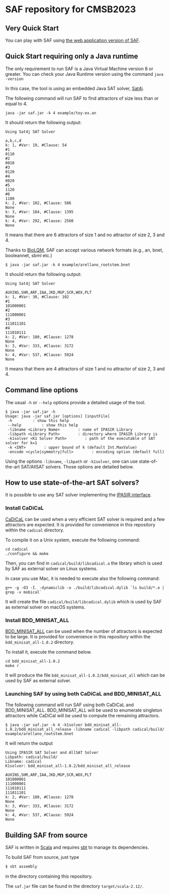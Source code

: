 # SAF repository for CMSB2023


## Very Quick Start

You can play with SAF using [the web application version of SAF](https://saf-app.herokuapp.com/).

## Quick Start requiring only a Java runtime

The only requirement to run SAF is a Java Virtual Machine version 8
or greater.  You can check your Java Runtime version using the command `java -version`

In this case, the tool is using an embedded Java SAT solver, [Sat4j](http://www.sat4j.org/).

The following command will run SAF to find attractors of size less than or equal to 4. 

```
java -jar saf.jar -k 4 example/toy-ex.an
```

It should return the following output:

```
Using Sat4j SAT Solver

a,b,c,d
k: 1, #Var: 19, #Clause: 54
#1
0110
#2
0010
#3
0120
#4
0020
#5
1120
#6
1100
k: 2, #Var: 102, #Clause: 586
None
k: 3, #Var: 184, #Clause: 1395
None
k: 4, #Var: 292, #Clause: 2560
None
```

It means that there are 6 attractors of size 1 and no attractor of size 2, 3 and 4.

Thanks to [BioLQM](http://colomoto.org/biolqm/), SAF can accept various network formats (e.g., an, bnet, booleannet, sbml etc.)

```
$ java -jar saf.jar -k 4 example/arellano_rootstem.bnet 
```

It should return the following output:

```
Using Sat4j SAT Solver

AUXINS,SHR,ARF,IAA,JKD,MGP,SCR,WOX,PLT
k: 1, #Var: 30, #Clause: 102
#1
101000001
#2
111000001
#3
111011101
#4
111010111
k: 2, #Var: 180, #Clause: 1278
None
k: 3, #Var: 333, #Clause: 3172
None
k: 4, #Var: 537, #Clause: 5924
None
```

It means that there are 4 attractors of size 1 and no attractor of size 2, 3 and 4.

## Command line options

The usual `-h` or `--help` options provide a detailed usage of the tool.

```
$ java -jar saf.jar -h
Usage: java -jar saf.jar [options] [inputFile]
 -h         : show this help
 --help         : show this help
 -libname <Library Name>        : name of IPASIR Library
 -libpath <Library Path>        : directory where IPASIR Library is
 -k1solver <K1 Solver Path>        : path of the executable of SAT solver for k=1
 -k <INT>        : upper bound of k (default Int.MaxValue)
 -encode <cycle|symmetry|full>        : encoding option (default full)
```

Using the options `-libname`, `-libpath` or `-k1solver`, one can use state-of-the-art SAT/AllSAT solvers. Those options are detailed below.

## How to use state-of-the-art SAT solvers?

It is possible to use any SAT solver implementing the [IPASIR interface](https://github.com/biotomas/ipasir).

### Install CaDiCaL

[CaDiCaL](https://github.com/arminbiere/cadical) can be used when a very efficient SAT solver is required and a few attractors are expected. It is provided for convenience in this repository within the `cadical` directory.

To compile it on a Unix system, execute the following command:

```
cd cadical
./configure && make
```

Then, you can find in `cadical/build/libcadical.a` the library which is used by SAF as external solver on Linux systems.

In case you use Mac, it is needed to execute also the following command:

```
g++ -g -O3 -I. -dynamiclib -o ./build/libcadical.dylib `ls build/*.o | grep -v mobical`
```

It will create the file `cadical/build/libcadical.dylib` which is used by SAF as external solver on macOS systems.

### Install BDD_MINISAT_ALL

[BDD_MINISAT_ALL](http://www.sd.is.uec.ac.jp/toda/code/cnf2obdd.html) can be used when the number of attractors is expected to be large. It is provided for convenience in this repository within the `bdd_minisat_all-1.0.2` directory.

To install it, execute the command below.

```
cd bdd_minisat_all-1.0.2
make r
```

It will produce the file `bdd_minisat_all-1.0.2/bdd_minisat_all` which can be used by SAF as external solver.

### Launching SAF by using both CaDiCaL and BDD_MINISAT_ALL

The following command will run SAF using both CaDiCaL and BDD_MINISAT_ALL.
BDD_MINISAT_ALL will be used to enumerate singleton attractors while CaDiCal will be used to compute the remaining attractors.

```
$ java -jar saf.jar -k 4 -k1solver bdd_minisat_all-1.0.2/bdd_minisat_all_release -libname cadical -libpath cadical/build/ example/arellano_rootstem.bnet 
```

It will return the output 

```
Using IPASIR SAT Solver and AllSAT Solver
Libpath: cadical/build/
Libname: cadical
K1solver: bdd_minisat_all-1.0.2/bdd_minisat_all_release

AUXINS,SHR,ARF,IAA,JKD,MGP,SCR,WOX,PLT
101000001
111000001
111010111
111011101
k: 2, #Var: 180, #Clause: 1278
None
k: 3, #Var: 333, #Clause: 3172
None
k: 4, #Var: 537, #Clause: 5924
None
```

## Building SAF from source

SAF is written in [Scala](https://www.scala-lang.org) and requires [sbt](https://www.scala-sbt.org) to manage its dependencies.

To build SAF from source, just type

```bash
$ sbt assembly
```

in the directory containing this repository.

The `saf.jar` file can be found in the directory `target/scala-2.12/`.
